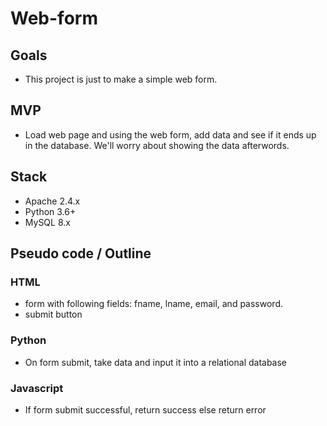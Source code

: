 # Web-form

## Goals
- This project is just to make a simple web form.

## MVP
- Load web page and using the web form, add data and see if it ends up in the database. We'll worry about showing the data afterwords.

## Stack
- Apache 2.4.x
- Python 3.6+
- MySQL 8.x

## Pseudo code / Outline

### HTML
- form with following fields: fname, lname, email, and password.
- submit button

### Python
- On form submit, take data and input it into a relational database 

### Javascript
- If form submit successful, return success else return error
